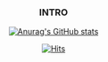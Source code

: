 <div align="center"> 

### INTRO


[![Anurag's GitHub stats](https://github-readme-stats.vercel.app/api?username=k1mjunyoung&bg_color=#5383E8&show_icons=true&include_all_commits=true)](https://github.com/anuraghazra/github-readme-stats)  


[![Hits](https://hits.seeyoufarm.com/api/count/incr/badge.svg?url=https%3A%2F%2Fgithub.com%2Fk1mjunyoung&count_bg=%235383E8&title_bg=%23555555&icon=&icon_color=%23E7E7E7&title=hits&edge_flat=true)](https://hits.seeyoufarm.com) 


</div>
